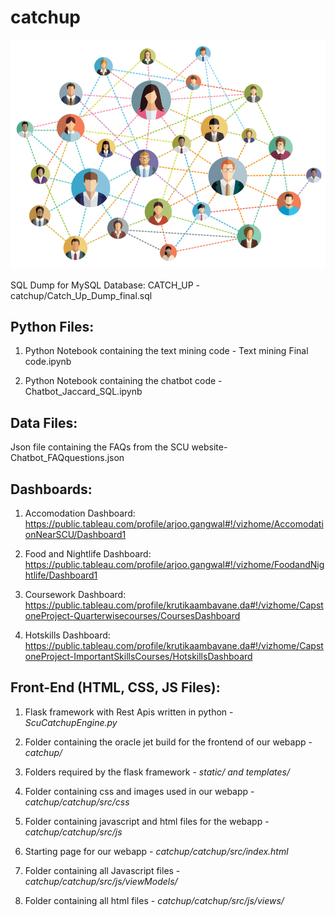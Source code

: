 # catchup

![alt text](https://github.com/arjoogangwal/catchup/blob/master/rendered.jpg)

SQL Dump for MySQL Database: CATCH_UP - catchup/Catch_Up_Dump_final.sql


## Python Files: 

1. Python Notebook containing the text mining code - Text mining Final code.ipynb

2. Python Notebook containing the chatbot code - Chatbot_Jaccard_SQL.ipynb

## Data Files: 

Json file containing the FAQs from the SCU website- Chatbot_FAQquestions.json

## Dashboards:

1. Accomodation Dashboard: https://public.tableau.com/profile/arjoo.gangwal#!/vizhome/AccomodationNearSCU/Dashboard1

2. Food and Nightlife Dashboard: https://public.tableau.com/profile/arjoo.gangwal#!/vizhome/FoodandNightlife/Dashboard1

3. Coursework Dashboard: https://public.tableau.com/profile/krutikaambavane.da#!/vizhome/CapstoneProject-Quarterwisecourses/CoursesDashboard

4. Hotskills Dashboard: https://public.tableau.com/profile/krutikaambavane.da#!/vizhome/CapstoneProject-ImportantSkillsCourses/HotskillsDashboard

## Front-End (HTML, CSS, JS Files):

1. Flask framework with Rest Apis written in python - *ScuCatchupEngine.py*

2. Folder containing the oracle jet build for the frontend of our webapp - *catchup/*

3. Folders required by the flask framework -  *static/ and templates/*

4. Folder containing css and images used in our webapp - *catchup/catchup/src/css*

5. Folder containing javascript and html files for the webapp - *catchup/catchup/src/js*

6. Starting page for our webapp - *catchup/catchup/src/index.html*

7. Folder containing all Javascript files - *catchup/catchup/src/js/viewModels/*

8. Folder containing all html files - *catchup/catchup/src/js/views/* 

